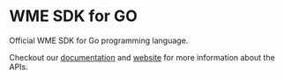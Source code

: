 # WME SDK for GO

Official WME SDK for Go programming language.

Checkout our [documentation](https://enterprise.wikimedia.com/docs/) and [website](https://enterprise.wikimedia.com/) for more information about the APIs.
